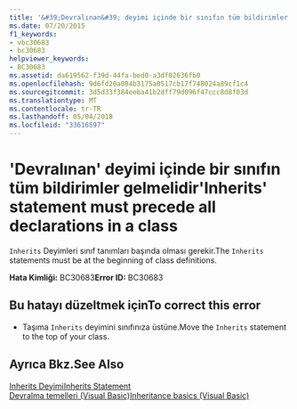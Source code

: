 ```yaml
---
title: '&#39;Devralınan&#39; deyimi içinde bir sınıfın tüm bildirimler gelmelidir'
ms.date: 07/20/2015
f1_keywords:
- vbc30683
- bc30683
helpviewer_keywords:
- BC30683
ms.assetid: da619562-f39d-44fa-bed0-a3df02636fb0
ms.openlocfilehash: 9d6fd20a084b3175a0517cb17f748024a89cf1c4
ms.sourcegitcommit: 3d5d33f384eeba41b2dff79d096f47ccc8d8f03d
ms.translationtype: MT
ms.contentlocale: tr-TR
ms.lasthandoff: 05/04/2018
ms.locfileid: "33616597"
---
```

# <a name="39inherits39-statement-must-precede-all-declarations-in-a-class"></a><span data-ttu-id="3dbad-102">&#39;Devralınan&#39; deyimi içinde bir sınıfın tüm bildirimler gelmelidir</span><span class="sxs-lookup"><span data-stu-id="3dbad-102">&#39;Inherits&#39; statement must precede all declarations in a class</span></span>
<span data-ttu-id="3dbad-103">`Inherits` Deyimleri sınıf tanımları başında olması gerekir.</span><span class="sxs-lookup"><span data-stu-id="3dbad-103">The `Inherits` statements must be at the beginning of class definitions.</span></span>  
  
 <span data-ttu-id="3dbad-104">**Hata Kimliği:** BC30683</span><span class="sxs-lookup"><span data-stu-id="3dbad-104">**Error ID:** BC30683</span></span>  
  
## <a name="to-correct-this-error"></a><span data-ttu-id="3dbad-105">Bu hatayı düzeltmek için</span><span class="sxs-lookup"><span data-stu-id="3dbad-105">To correct this error</span></span>  
  
-   <span data-ttu-id="3dbad-106">Taşıma `Inherits` deyimini sınıfınıza üstüne.</span><span class="sxs-lookup"><span data-stu-id="3dbad-106">Move the `Inherits` statement to the top of your class.</span></span>  
  
## <a name="see-also"></a><span data-ttu-id="3dbad-107">Ayrıca Bkz.</span><span class="sxs-lookup"><span data-stu-id="3dbad-107">See Also</span></span>  
 [<span data-ttu-id="3dbad-108">Inherits Deyimi</span><span class="sxs-lookup"><span data-stu-id="3dbad-108">Inherits Statement</span></span>](../../visual-basic/language-reference/statements/inherits-statement.md)  
 [<span data-ttu-id="3dbad-109">Devralma temelleri (Visual Basic)</span><span class="sxs-lookup"><span data-stu-id="3dbad-109">Inheritance basics (Visual Basic)</span></span>](~/docs/visual-basic/programming-guide/language-features/objects-and-classes/inheritance-basics.md)
